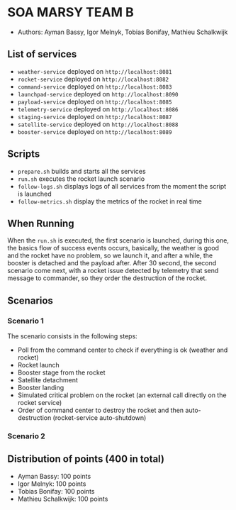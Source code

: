 # SOA MARSY TEAM B

* Authors: Ayman Bassy, Igor Melnyk, Tobias Bonifay, Mathieu Schalkwijk

## List of services

* `weather-service` deployed on `http://localhost:8081`
* `rocket-service` deployed on `http://localhost:8082`
* `command-service` deployed on `http://localhost:8083`
* `launchpad-service` deployed on `http://localhost:8090`
* `payload-service` deployed on `http://localhost:8085`
* `telemetry-service` deployed on `http://localhost:8086`
* `staging-service` deployed on `http://localhost:8087`
* `satellite-service` deployed on `http://localhost:8088`
* `booster-service` deployed on `http://localhost:8089`

## Scripts

* `prepare.sh` builds and starts all the services
* `run.sh` executes the rocket launch scenario
* `follow-logs.sh` displays logs of all services from the moment the script is launched
* `follow-metrics.sh` display the metrics of the rocket in real time


## When Running
When the `run.sh` is executed, the first scenario is launched, during this one, the basics flow of success
events occurs, basically, the weather is good and the rocket have no problem, so we launch it, and 
after a while, the booster is detached and the payload after. After 30 second, the second 
scenario come next, with a rocket issue detected by telemetry that send message to commander,
so they order the destruction of the rocket.

## Scenarios

### Scenario 1
The scenario consists in the following steps:
* Poll from the command center to check if everything is ok (weather and rocket)
* Rocket launch
* Booster stage from the rocket
* Satellite detachment
* Booster landing
* Simulated critical problem on the rocket (an external call directly on the rocket service)
* Order of command center to destroy the rocket and then auto-destruction (rocket-service auto-shutdown)

### Scenario 2


## Distribution of points (400 in total)
* Ayman Bassy: 100 points  
* Igor Melnyk: 100 points  
* Tobias Bonifay: 100 points  
* Mathieu Schalkwijk: 100 points
